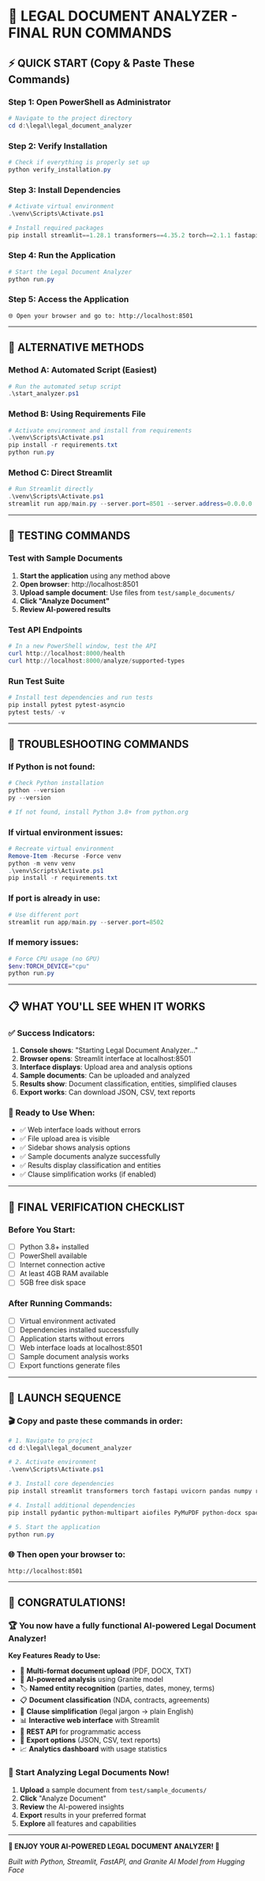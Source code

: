 # 🚀 LEGAL DOCUMENT ANALYZER - FINAL RUN COMMANDS

## ⚡ **QUICK START (Copy & Paste These Commands)**

### **Step 1: Open PowerShell as Administrator**
```powershell
# Navigate to the project directory
cd d:\legal\legal_document_analyzer
```

### **Step 2: Verify Installation**
```powershell
# Check if everything is properly set up
python verify_installation.py
```

### **Step 3: Install Dependencies**
```powershell
# Activate virtual environment
.\venv\Scripts\Activate.ps1

# Install required packages
pip install streamlit==1.28.1 transformers==4.35.2 torch==2.1.1 fastapi==0.104.1 uvicorn==0.24.0 pandas==2.1.3 numpy==1.24.3 requests==2.31.0 pydantic==2.5.0 python-multipart==0.0.6 aiofiles==23.2.1 PyMuPDF==1.23.8 python-docx==0.8.11 spacy==3.7.2 scikit-learn==1.3.2 nltk==3.8.1 plotly==5.17.0 Pillow==10.1.0
```

### **Step 4: Run the Application**
```powershell
# Start the Legal Document Analyzer
python run.py
```

### **Step 5: Access the Application**
```
🌐 Open your browser and go to: http://localhost:8501
```

---

## 🎯 **ALTERNATIVE METHODS**

### **Method A: Automated Script (Easiest)**
```powershell
# Run the automated setup script
.\start_analyzer.ps1
```

### **Method B: Using Requirements File**
```powershell
# Activate environment and install from requirements
.\venv\Scripts\Activate.ps1
pip install -r requirements.txt
python run.py
```

### **Method C: Direct Streamlit**
```powershell
# Run Streamlit directly
.\venv\Scripts\Activate.ps1
streamlit run app/main.py --server.port=8501 --server.address=0.0.0.0
```

---

## 🧪 **TESTING COMMANDS**

### **Test with Sample Documents**
1. **Start the application** using any method above
2. **Open browser**: http://localhost:8501
3. **Upload sample document**: Use files from `test/sample_documents/`
4. **Click "Analyze Document"**
5. **Review AI-powered results**

### **Test API Endpoints**
```powershell
# In a new PowerShell window, test the API
curl http://localhost:8000/health
curl http://localhost:8000/analyze/supported-types
```

### **Run Test Suite**
```powershell
# Install test dependencies and run tests
pip install pytest pytest-asyncio
pytest tests/ -v
```

---

## 🔧 **TROUBLESHOOTING COMMANDS**

### **If Python is not found:**
```powershell
# Check Python installation
python --version
py --version

# If not found, install Python 3.8+ from python.org
```

### **If virtual environment issues:**
```powershell
# Recreate virtual environment
Remove-Item -Recurse -Force venv
python -m venv venv
.\venv\Scripts\Activate.ps1
pip install -r requirements.txt
```

### **If port is already in use:**
```powershell
# Use different port
streamlit run app/main.py --server.port=8502
```

### **If memory issues:**
```powershell
# Force CPU usage (no GPU)
$env:TORCH_DEVICE="cpu"
python run.py
```

---

## 📋 **WHAT YOU'LL SEE WHEN IT WORKS**

### **✅ Success Indicators:**
1. **Console shows**: "Starting Legal Document Analyzer..."
2. **Browser opens**: Streamlit interface at localhost:8501
3. **Interface displays**: Upload area and analysis options
4. **Sample documents**: Can be uploaded and analyzed
5. **Results show**: Document classification, entities, simplified clauses
6. **Export works**: Can download JSON, CSV, text reports

### **🎯 Ready to Use When:**
- ✅ Web interface loads without errors
- ✅ File upload area is visible
- ✅ Sidebar shows analysis options
- ✅ Sample documents analyze successfully
- ✅ Results display classification and entities
- ✅ Clause simplification works (if enabled)

---

## 🎉 **FINAL VERIFICATION CHECKLIST**

### **Before You Start:**
- [ ] Python 3.8+ installed
- [ ] PowerShell available
- [ ] Internet connection active
- [ ] At least 4GB RAM available
- [ ] 5GB free disk space

### **After Running Commands:**
- [ ] Virtual environment activated
- [ ] Dependencies installed successfully
- [ ] Application starts without errors
- [ ] Web interface loads at localhost:8501
- [ ] Sample document analysis works
- [ ] Export functions generate files

---

## 🚀 **LAUNCH SEQUENCE**

### **🎬 Copy and paste these commands in order:**

```powershell
# 1. Navigate to project
cd d:\legal\legal_document_analyzer

# 2. Activate environment
.\venv\Scripts\Activate.ps1

# 3. Install core dependencies
pip install streamlit transformers torch fastapi uvicorn pandas numpy requests

# 4. Install additional dependencies
pip install pydantic python-multipart aiofiles PyMuPDF python-docx spacy scikit-learn nltk plotly Pillow

# 5. Start the application
python run.py
```

### **🌐 Then open your browser to:**
```
http://localhost:8501
```

---

## 🎊 **CONGRATULATIONS!**

### **🏆 You now have a fully functional AI-powered Legal Document Analyzer!**

**Key Features Ready to Use:**
- 📄 **Multi-format document upload** (PDF, DOCX, TXT)
- 🤖 **AI-powered analysis** using Granite model
- 🏷️ **Named entity recognition** (parties, dates, money, terms)
- 📋 **Document classification** (NDA, contracts, agreements)
- 🔄 **Clause simplification** (legal jargon → plain English)
- 📊 **Interactive web interface** with Streamlit
- 🔌 **REST API** for programmatic access
- 💾 **Export options** (JSON, CSV, text reports)
- 📈 **Analytics dashboard** with usage statistics

### **🎯 Start Analyzing Legal Documents Now!**

1. **Upload** a sample document from `test/sample_documents/`
2. **Click** "Analyze Document"
3. **Review** the AI-powered insights
4. **Export** results in your preferred format
5. **Explore** all features and capabilities

---

**🎉 ENJOY YOUR AI-POWERED LEGAL DOCUMENT ANALYZER! 🎉**

*Built with Python, Streamlit, FastAPI, and Granite AI Model from Hugging Face*